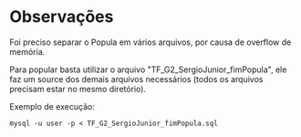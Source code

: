 # Observações

Foi preciso separar o Popula em vários arquivos, por causa de overflow de memória.

Para popular basta utilizar o arquivo "TF\_G2\_SergioJunior\_fimPopula", ele faz
um source dos demais arquivos necessários (todos os arquivos precisam estar no
mesmo diretório).

Exemplo de execução:
```
mysql -u user -p < TF_G2_SergioJunior_fimPopula.sql
```
